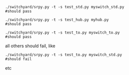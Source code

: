 ```
./switchyard/srpy.py -t -s test_std.py myswitch_std.py	
#should pass
```

```
./switchyard/srpy.py -t -s test_hub.py myhub.py
#should pass
```

```
./switchyard/srpy.py -t -s test_to.py myswitch_to.py
#should pass
```






all others should fail, like

```
./switchyard/srpy.py -t -s test_to.py myswitch_std.py
#should fail
```


etc
